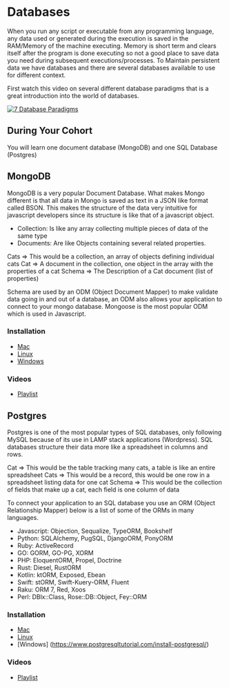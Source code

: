 # Databases

When you run any script or executable from any programming language, any data used or generated during the execution is saved in the RAM/Memory of the machine executing. Memory is short term and clears itself after the program is done executing so not a good place to save data you need during subsequent executions/processes. To Maintain persistent data we have databases and there are several databases available to use for different context.

First watch this video on several different database paradigms that is a great introduction into the world of databases.

[![7 Database Paradigms](http://img.youtube.com/vi/W2Z7fbCLSTw/0.jpg)](http://www.youtube.com/watch?v=W2Z7fbCLSTw "7 Database Paradigms")

## During Your Cohort

You will learn one document database (MongoDB) and one SQL Database (Postgres)

## MongoDB

MongoDB is a very popular Document Database. What makes Mongo different is that all data in Mongo is saved as text in a JSON like format called BSON. This makes the structure of the data very intuitive for javascript developers since its structure is like that of a javascript object.

- Collection: Is like any array collecting multiple pieces of data of the same type
- Documents: Are like Objects containing several related properties.

Cats => This would be a collection, an array of objects defining individual cats
Cat => A document in the collection, one object in the array with the properties of a cat
Schema => The Description of a Cat document (list of properties)

Schema are used by an ODM (Object Document Mapper) to make validate data going in and out of a database, an ODM also allows your application to connect to your mongo database. Mongoose is the most popular ODM which is used in Javascript.

### Installation

- [Mac](https://treehouse.github.io/installation-guides/mac/mongo-mac.html)
- [Linux](https://linuxhint.com/install_mongodb_ubuntu_20_04/)
- [Windows](https://medium.com/@LondonAppBrewery/how-to-download-install-mongodb-on-windows-4ee4b3493514)

### Videos

- [Playlist](https://www.youtube.com/playlist?list=PLY6oTPmKnKbaSCVF-Imd1hkQJvl8iLrV3)

## Postgres

Postgres is one of the most popular types of SQL databases, only following MySQL because of its use in LAMP stack applications (Wordpress). SQL databases structure their data more like a spreadsheet in columns and rows.

Cat => This would be the table tracking many cats, a table is like an entire spreadsheet
Cats => This would be a record, this would be one row in a spreadsheet listing data for one cat
Schema => This would be the collection of fields that make up a cat, each field is one column of data

To connect your application to an SQL database you use an ORM (Object Relationship Mapper) below is a list of some of the ORMs in many languages.

- Javascript: Objection, Sequalize, TypeORM, Bookshelf
- Python: SQLAlchemy, PugSQL, DjangoORM, PonyORM
- Ruby: ActiveRecord
- GO: GORM, GO-PG, XORM
- PHP: EloquentORM, Propel, Doctrine
- Rust: Diesel, RustORM
- Kotlin: ktORM, Exposed, Ebean
- Swift: stORM, Swift-Kuery-ORM, Fluent
- Raku: ORM 7, Red, Xoos
- Perl: DBlx::Class, Rose::DB::Object, Fey::ORM

### Installation

- [Mac](https://postgresapp.com/)
- [Linux](https://www.digitalocean.com/community/tutorials/how-to-install-postgresql-on-ubuntu-20-04-quickstart)
- [Windows] (https://www.postgresqltutorial.com/install-postgresql/)

### Videos

- [Playlist](https://www.youtube.com/playlist?list=PLY6oTPmKnKbYC24jbJwOmekvsraIV8Gv7)
